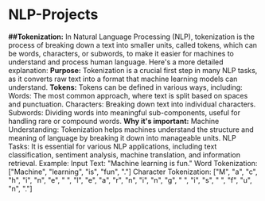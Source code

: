 # NLP-Projects
**##Tokenization:**
In Natural Language Processing (NLP), tokenization is the process of breaking down a text into smaller units, called tokens, which can be words, characters, or subwords, to make it easier for machines to understand and process human language. 
Here's a more detailed explanation:
**Purpose:**
Tokenization is a crucial first step in many NLP tasks, as it converts raw text into a format that machine learning models can understand. 
**Tokens:**
Tokens can be defined in various ways, including:
Words: The most common approach, where text is split based on spaces and punctuation. 
Characters: Breaking down text into individual characters. 
Subwords: Dividing words into meaningful sub-components, useful for handling rare or compound words. 
**Why it's important:**
Machine Understanding: Tokenization helps machines understand the structure and meaning of language by breaking it down into manageable units. 
NLP Tasks: It is essential for various NLP applications, including text classification, sentiment analysis, machine translation, and information retrieval. 
Example:
Input Text: "Machine learning is fun."
Word Tokenization: ["Machine", "learning", "is", "fun", "."] 
Character Tokenization: ["M", "a", "c", "h", "i", "n", "e", " ", "l", "e", "a", "r", "n", "i", "n", "g", " ", "i", "s", " ", "f", "u", "n", "."] 
